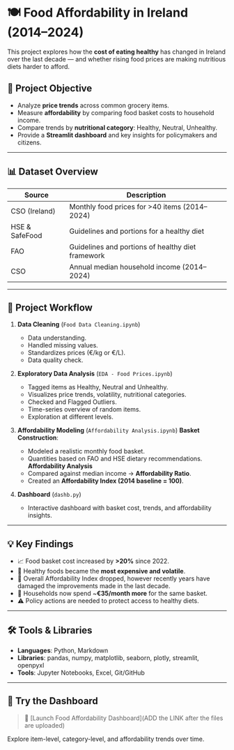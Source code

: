 # 🍽️ Food Affordability in Ireland (2014–2024)

This project explores how the **cost of eating healthy** has changed in Ireland over the last decade — and whether rising food prices are making nutritious diets harder to afford.

## 📌 Project Objective

- Analyze **price trends** across common grocery items.
- Measure **affordability** by comparing food basket costs to household income.
- Compare trends by **nutritional category**: Healthy, Neutral, Unhealthy.
- Provide a **Streamlit dashboard** and key insights for policymakers and citizens.

---

## 📊 Dataset Overview

| Source | Description |
|--------|-------------|
| CSO (Ireland) | Monthly food prices for >40 items (2014–2024) |
| HSE & SafeFood | Guidelines and portions for a healthy diet |
| FAO | Guidelines and portions of healthy diet framework |
| CSO | Annual median household income (2014–2024) |

---

## 🧪 Project Workflow

1. **Data Cleaning** (`Food Data Cleaning.ipynb`)
   - Data understanding.   
   - Handled missing values.
   - Standardizes prices (€/kg or €/L).
   - Data quality check.

2. **Exploratory Data Analysis** (`EDA - Food Prices.ipynb`)
   - Tagged items as Healthy, Neutral and Unhealthy.
   - Visualizes price trends, volatility, nutritional categories.
   - Checked and Flagged Outliers.
   - Time-series overview of random items.
   - Exploration at different levels.  

3. **Affordability Modeling** (`Affordability Analysis.ipynb`)
   **Basket Construction**:
   - Modeled a realistic monthly food basket.
   - Quantities based on FAO and HSE dietary recommendations.
    **Affordability Analysis**
   - Compared against median income → **Affordability Ratio**.
   - Created an **Affordability Index (2014 baseline = 100)**.

4. **Dashboard** (`dashb.py`)
   - Interactive dashboard with basket cost, trends, and affordability insights.

---

## 💡 Key Findings

- 📈 Food basket cost increased by **>20%** since 2022.
- 🥦 Healthy foods became the **most expensive and volatile**.
- 💸 Overall Affordability Index dropped, however recently years have damaged the improvements made in the last decade.
- 🧾 Households now spend ~**€35/month more** for the same basket.
- ⚠️ Policy actions are needed to protect access to healthy diets.

---

## 🛠️ Tools & Libraries

- **Languages**: Python, Markdown
- **Libraries**: pandas, numpy, matplotlib, seaborn, plotly, streamlit, openpyxl
- **Tools**: Jupyter Notebooks, Excel, Git/GitHub

---

## 🚀 Try the Dashboard

> 📍 [Launch Food Affordability Dashboard](ADD the LINK after the files are uploaded)

Explore item-level, category-level, and affordability trends over time.
